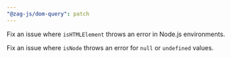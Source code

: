 ```yaml
---
"@zag-js/dom-query": patch
---
```


Fix an issue where `isHTMLElement` throws an error in Node.js environments.

Fix an issue where `isNode` throws an error for `null` or `undefined` values.
